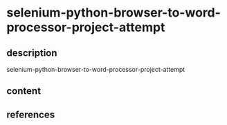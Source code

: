 # selenium-python-browser-to-word-processor-project-attempt

## description
selenium-python-browser-to-word-processor-project-attempt

## content

## references
